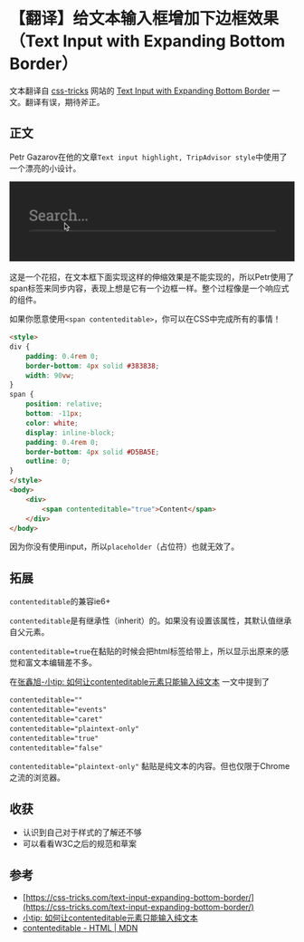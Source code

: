 # 【翻译】给文本输入框增加下边框效果（Text Input with Expanding Bottom Border）
文本翻译自 [css-tricks](https://css-tricks.com/) 网站的 [Text Input with Expanding Bottom Border](https://css-tricks.com/text-input-expanding-bottom-border/) 一文。翻译有误，期待斧正。

## 正文
Petr Gazarov在他的文章`Text input highlight, TripAdvisor style`中使用了一个漂亮的小设计。

![](../../gif/bb_oqufjg.webp)

这是一个花招，在文本框下面实现这样的伸缩效果是不能实现的，所以Petr使用了span标签来同步内容，表现上想是它有一个边框一样。整个过程像是一个响应式的组件。

如果你愿意使用`<span contenteditable>`，你可以在CSS中完成所有的事情！

```html
<style>
div {
    padding: 0.4rem 0;
    border-bottom: 4px solid #383838;
    width: 90vw;
}
span {
    position: relative;
    bottom: -11px;
    color: white;
    display: inline-block;
    padding: 0.4rem 0;
    border-bottom: 4px solid #D5BA5E;
    outline: 0;
}
</style>
<body>
    <div>
        <span contenteditable="true">Content</span>
    </div>
</body>
```
因为你没有使用input，所以`placeholder`（占位符）也就无效了。

## 拓展
`contenteditable`的兼容ie6+

`contenteditable`是有继承性（inherit）的。如果没有设置该属性，其默认值继承自父元素。

`contenteditable=true`在黏贴的时候会把html标签给带上，所以显示出原来的感觉和富文本编辑差不多。

在[张鑫旭-小tip: 如何让contenteditable元素只能输入纯文本](http://www.zhangxinxu.com/wordpress/2016/01/contenteditable-plaintext-only/) 一文中提到了
```css
contenteditable=""
contenteditable="events"
contenteditable="caret"
contenteditable="plaintext-only"
contenteditable="true"
contenteditable="false"
```

`contenteditable="plaintext-only"` 黏贴是纯文本的内容。但也仅限于Chrome之流的浏览器。

## 收获
- 认识到自己对于样式的了解还不够
- 可以看看W3C之后的规范和草案

## 参考
- [https://css-tricks.com/text-input-expanding-bottom-border/](https://css-tricks.com/text-input-expanding-bottom-border/)
- [小tip: 如何让contenteditable元素只能输入纯文本](http://www.zhangxinxu.com/wordpress/2016/01/contenteditable-plaintext-only/)
- [contenteditable - HTML | MDN](https://developer.mozilla.org/zh-CN/docs/Web/HTML/Global_attributes/contenteditable)